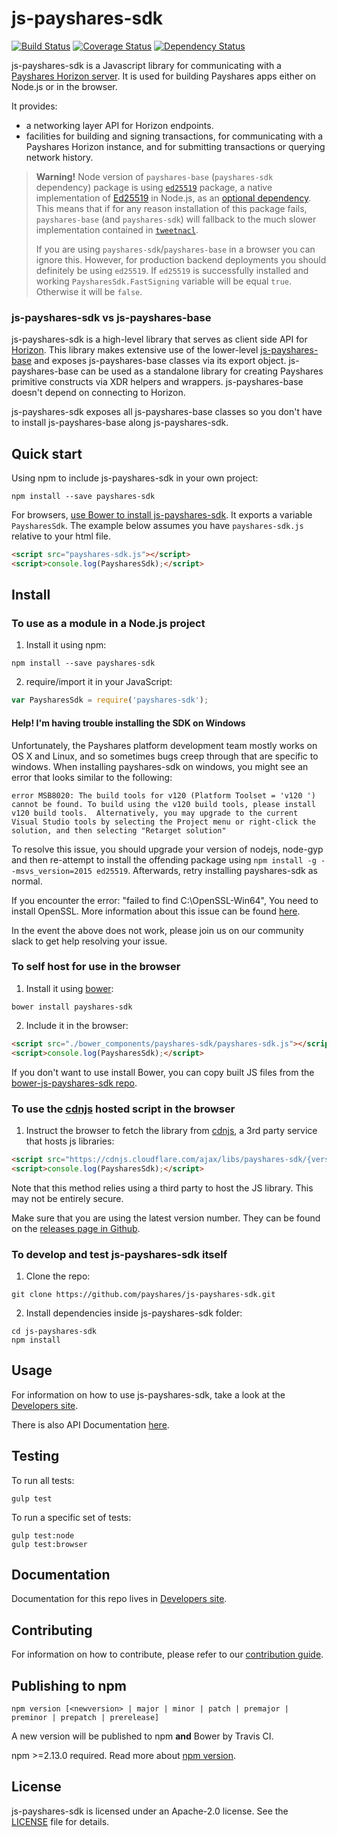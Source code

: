# js-payshares-sdk
[![Build Status](https://travis-ci.org/payshares/js-payshares-sdk.svg?branch=master)](https://travis-ci.org/payshares/js-payshares-sdk)
[![Coverage Status](https://coveralls.io/repos/payshares/js-payshares-sdk/badge.svg?branch=master&service=github)](https://coveralls.io/github/payshares/js-payshares-sdk?branch=master)
[![Dependency Status](https://david-dm.org/payshares/js-payshares-sdk.svg)](https://david-dm.org/payshares/js-payshares-sdk)



js-payshares-sdk is a Javascript library for communicating with a [Payshares Horizon server](https://github.com/payshares/horizon). It is used for building Payshares apps either on Node.js or in the browser.

It provides:
- a networking layer API for Horizon endpoints.
- facilities for building and signing transactions, for communicating with a Payshares Horizon instance, and for submitting transactions or querying network history.

> **Warning!** Node version of `payshares-base` (`payshares-sdk` dependency) package is using [`ed25519`](https://www.npmjs.com/package/ed25519) package, a native implementation of [Ed25519](https://ed25519.cr.yp.to/) in Node.js, as an [optional dependency](https://docs.npmjs.com/files/package.json#optionaldependencies). This means that if for any reason installation of this package fails, `payshares-base` (and `payshares-sdk`) will fallback to the much slower implementation contained in [`tweetnacl`](https://www.npmjs.com/package/tweetnacl).
>
> If you are using `payshares-sdk`/`payshares-base` in a browser you can ignore this. However, for production backend deployments you should definitely be using `ed25519`. If `ed25519` is successfully installed and working `PaysharesSdk.FastSigning` variable will be equal `true`. Otherwise it will be `false`.

### js-payshares-sdk vs js-payshares-base

js-payshares-sdk is a high-level library that serves as client side API for [Horizon](https://github.com/payshares/horizon). This library makes extensive use of the lower-level [js-payshares-base](https://github.com/payshares/js-payshares-base) and exposes js-payshares-base classes via its export object.  js-payshares-base can be used as a standalone library for creating Payshares primitive constructs via XDR helpers and wrappers. js-payshares-base doesn't depend on connecting to Horizon.

js-payshares-sdk exposes all js-payshares-base classes so you don't have to install js-payshares-base along js-payshares-sdk.

## Quick start

Using npm to include js-payshares-sdk in your own project:
```shell
npm install --save payshares-sdk
```

For browsers, [use Bower to install js-payshares-sdk](#to-use-in-the-browser). It exports a
variable `PaysharesSdk`. The example below assumes you have `payshares-sdk.js`
relative to your html file.

```html
<script src="payshares-sdk.js"></script>
<script>console.log(PaysharesSdk);</script>

```

## Install

### To use as a module in a Node.js project
1. Install it using npm:
  ```shell
  npm install --save payshares-sdk
  ```

2. require/import it in your JavaScript:
  ```js
  var PaysharesSdk = require('payshares-sdk');
  ```

#### Help! I'm having trouble installing the SDK on Windows

Unfortunately, the Payshares platform development team mostly works on OS X and Linux, and so sometimes bugs creep through that are specific to windows.  When installing payshares-sdk on windows, you might see an error that looks similar to the following:

```shell
error MSB8020: The build tools for v120 (Platform Toolset = 'v120 ') cannot be found. To build using the v120 build tools, please install v120 build tools.  Alternatively, you may upgrade to the current Visual Studio tools by selecting the Project menu or right-click the solution, and then selecting "Retarget solution"
```

To resolve this issue, you should upgrade your version of nodejs, node-gyp and then re-attempt to install the offending package using `npm install -g --msvs_version=2015 ed25519`.  Afterwards, retry installing payshares-sdk as normal.

If you encounter the error: "failed to find C:\OpenSSL-Win64", You need to install OpenSSL. More information about this issue can be found [here](https://github.com/nodejs/node-gyp/wiki/Linking-to-OpenSSL).

In the event the above does not work, please join us on our community slack to get help resolving your issue.

### To self host for use in the browser
1. Install it using [bower](http://bower.io):

  ```shell
  bower install payshares-sdk
  ```

2. Include it in the browser:

  ```html
  <script src="./bower_components/payshares-sdk/payshares-sdk.js"></script>
  <script>console.log(PaysharesSdk);</script>
  ```

If you don't want to use install Bower, you can copy built JS files from the [bower-js-payshares-sdk repo](https://github.com/payshares/bower-js-payshares-sdk).

### To use the [cdnjs](https://cdnjs.com/libraries/payshares-sdk) hosted script in the browser
1. Instruct the browser to fetch the library from [cdnjs](https://cdnjs.com/libraries/payshares-sdk), a 3rd party service that hosts js libraries:

  ```html
  <script src="https://cdnjs.cloudflare.com/ajax/libs/payshares-sdk/{version}/payshares-sdk.js"></script>
  <script>console.log(PaysharesSdk);</script>
  ```

Note that this method relies using a third party to host the JS library. This may not be entirely secure.

Make sure that you are using the latest version number. They can be found on the [releases page in Github](https://github.com/payshares/js-payshares-sdk/releases).

### To develop and test js-payshares-sdk itself
1. Clone the repo:
  ```shell
  git clone https://github.com/payshares/js-payshares-sdk.git
  ```

2. Install dependencies inside js-payshares-sdk folder:
  ```shell
  cd js-payshares-sdk
  npm install
  ```

## Usage
For information on how to use js-payshares-sdk, take a look at the [Developers site](https://www.payshares.org/developers/js-payshares-sdk/learn/index.html).

There is also API Documentation [here](https://www.payshares.org/developers/reference/).

## Testing
To run all tests:
```shell
gulp test
```

To run a specific set of tests:
```shell
gulp test:node
gulp test:browser
```

## Documentation
Documentation for this repo lives in [Developers site](https://www.payshares.org/developers/js-payshares-sdk/learn/index.html).

## Contributing
For information on how to contribute, please refer to our [contribution guide](https://github.com/payshares/js-payshares-sdk/blob/master/CONTRIBUTING.md).

## Publishing to npm
```
npm version [<newversion> | major | minor | patch | premajor | preminor | prepatch | prerelease]
```
A new version will be published to npm **and** Bower by Travis CI.

npm >=2.13.0 required.
Read more about [npm version](https://docs.npmjs.com/cli/version).

## License
js-payshares-sdk is licensed under an Apache-2.0 license. See the [LICENSE](https://github.com/payshares/js-payshares-sdk/blob/master/LICENSE) file for details.
